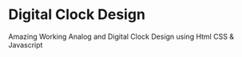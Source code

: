 # Digital Clock Design
 Amazing Working Analog and Digital Clock Design using Html CSS & Javascript
